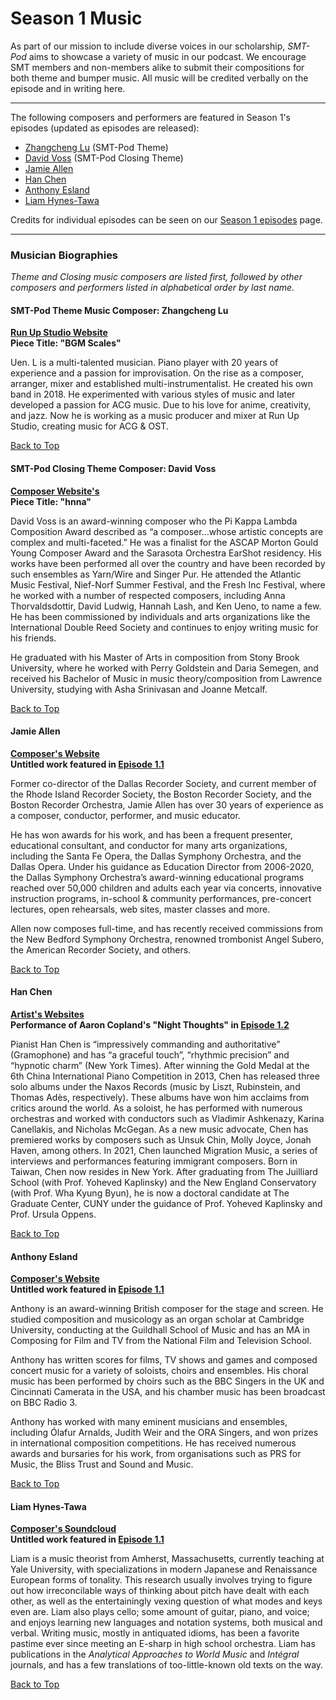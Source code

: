<div class="hero-image" style="background-image: url('/images/pexels-kai-pilger-1132147.jpg');" alt="Headphones on a keyboard. Credit: Photo by Kai Pilger">
  <div class="hero-text" style = "left:150px">
    <h1>Season 1 Music</h1>
  </div>
</div>

As part of our mission to include diverse voices in our scholarship, _SMT-Pod_ aims to showcase a variety of music in our podcast. We encourage SMT members and non-members alike to submit their compositions for both theme and bumper music. All music will be credited verbally on the episode and in writing here.

<hr>
<div id="s1features">
<p>The following composers and performers are featured in Season 1's episodes (updated as episodes are released):</p>
<ul>
<li><a href="#lu">Zhangcheng Lu</a> (SMT-Pod Theme)</li>
<li><a href="#voss">David Voss</a> (SMT-Pod Closing Theme)</li>
<li><a href="#allen">Jamie Allen</a></li>
<li><a href="#chen">Han Chen</a></li>
<li><a href="#esland">Anthony Esland</a></li>
<li><a href="#hynes">Liam Hynes-Tawa</a></li>
</ul>

<p>Credits for individual episodes can be seen on our <a href="/episodes/season01">Season 1 episodes</a> page.</p>
<hr>
<div id="s1composerbios">
<h3>Musician Biographies</h3>
<p><em>Theme and Closing music composers are listed first, followed by other composers and performers listed in alphabetical order by last name.</em></p>

<div class="biobox" id="lu">
<a name="lu"></a>
<h4><span class="biotitle">SMT-Pod Theme Music Composer:</span> <strong>Zhangcheng Lu</strong></h4>
<p style="font-size: 14px; font-weight: bold;"><a href="https://runupstudio.com" target="_blank">Run Up Studio Website</a><br/>Piece Title: "BGM Scales" </p>
<p>Uen. L is a multi-talented musician. Piano player with 20 years of experience and a passion for improvisation. On the rise as a composer, arranger, mixer and established multi-instrumentalist. He created his own band in 2018. He experimented with various styles of music and later developed a passion for ACG music. Due to his love for anime, creativity, and jazz. Now he is working as a music producer and mixer at Run Up Studio, creating music for ACG & OST.</p>
<a class="to-top" href="#top">Back to Top</a>
</div>

<div class="biobox" id="voss"><a name="voss"></a>
<h4><span class="biotitle">SMT-Pod Closing Theme Composer:</span> <strong>David Voss</strong></h4>
<p style="font-size: 14px; font-weight: bold;"><a href="https://davidvoss.com" target="_blank">Composer Website's</a><br/>Piece Title: "hnna"</p>
<p>David Voss is an award-winning composer who the Pi Kappa Lambda Composition Award described as “a composer…whose artistic concepts are complex and multi-faceted.” He was a finalist for the ASCAP Morton Gould Young Composer Award and the Sarasota Orchestra EarShot residency. His works have been performed all over the country and have been recorded by such ensembles as Yarn/Wire and Singer Pur. He attended the Atlantic Music Festival, Nief-Norf Summer Festival, and the Fresh Inc Festival, where he worked with a number of respected composers, including Anna Thorvaldsdottir, David Ludwig, Hannah Lash, and Ken Ueno, to name a few. He has been commissioned by individuals and arts organizations like the International Double Reed Society and continues to enjoy writing music for his friends.</p>

<p>He graduated with his Master of Arts in composition from Stony Brook University, where he worked with Perry Goldstein and Daria Semegen, and received his Bachelor of Music in music theory/composition from Lawrence University, studying with Asha Srinivasan and Joanne Metcalf.</p>
<a class="to-top" href="#top">Back to Top</a>
</div>

<div class="biobox" id="allen"><a name="allen"></a>
<h4 style="font-weight: bold;">Jamie Allen</h4>
<p style="font-size: 14px; font-weight: bold;"><a href="https://www.jamieallencomposer.us" target="_blank">Composer's Website</a><br/>
Untitled work featured in <a href="/episodes/season01/#e1.1">Episode 1.1</a></p>
<p>Former co-director of the Dallas Recorder Society, and current member of the Rhode Island Recorder Society, the Boston Recorder Society, and the Boston Recorder Orchestra, Jamie Allen has over 30 years of experience as a composer, conductor, performer, and music educator.</p>

<p>He has won awards for his work, and has been a frequent presenter, educational consultant, and conductor for many arts organizations, including the Santa Fe Opera, the Dallas Symphony Orchestra, and the Dallas Opera. Under his guidance as Education Director from 2006-2020, the Dallas Symphony Orchestra’s award-winning educational programs reached over 50,000 children and adults each year via concerts, innovative instruction programs, in-school & community performances, pre-concert lectures, open rehearsals, web sites, master classes and more.</p>

<p>Allen now composes full-time, and has recently received commissions from the New Bedford Symphony Orchestra, renowned trombonist Angel Subero, the American Recorder Society, and others.</p>
<a class="to-top" href="#top">Back to Top</a>
</div>

<div class="biobox" id="chen"><a name="chen"></a>
<h4 style="font-weight: bold;">Han Chen</h4>
<p style="font-size: 14px; font-weight: bold;"><a href="https://linktr.ee/hanchenpiano" target="_blank">Artist's Websites</a><br/>
Performance of Aaron Copland's "Night Thoughts" in <a href="/episodes/season01/#e1.1">Episode 1.2</a></p>
<p>Pianist Han Chen is “impressively commanding and authoritative” (Gramophone) and has “a graceful touch”, “rhythmic precision” and “hypnotic charm” (New York Times). After winning the Gold Medal at the 6th China International Piano Competition in 2013, Chen has released three solo albums under the Naxos Records (music by Liszt, Rubinstein, and Thomas Adès, respectively). These albums have won him acclaims from critics around the world. As a soloist, he has performed with numerous orchestras and worked with conductors such as Vladimir Ashkenazy, Karina Canellakis, and Nicholas McGegan. As a new music advocate, Chen has premiered works by composers such as Unsuk Chin, Molly Joyce, Jonah Haven, among others. In 2021, Chen launched Migration Music, a series of interviews and performances featuring immigrant composers. Born in Taiwan, Chen now resides in New York. After graduating from The Juilliard School (with Prof. Yoheved Kaplinsky) and the New England Conservatory (with Prof. Wha Kyung Byun), he is now a doctoral candidate at The Graduate Center, CUNY under the guidance of Prof. Yoheved Kaplinsky and Prof. Ursula Oppens.</p>
<a class="to-top" href="#top">Back to Top</a>
</div>

<div class="biobox" id="esland"><a name="esland"></a>
<h4 style="font-weight: bold;">Anthony Esland</h4>
<p style="font-size: 14px; font-weight: bold;"><a href="https://www.anthonyesland.com" target="_blank">Composer's Website</a><br/>
Untitled work featured in <a href="/episodes/season01/#e1.1">Episode 1.1</a></p>
<p>Anthony is an award-winning British composer for the stage and screen. He studied composition and musicology as an organ scholar at Cambridge University, conducting at the Guildhall School of Music and has an MA in Composing for Film and TV from the National Film and Television School.</p>

<p>Anthony has written scores for films, TV shows and games and composed concert music for a variety of soloists, choirs and ensembles. His choral music has been performed by choirs such as the BBC Singers in the UK and Cincinnati Camerata in the USA, and his chamber music has been broadcast on BBC Radio 3.</p>

<p>Anthony has worked with many eminent musicians and ensembles, including Ólafur Arnalds, Judith Weir and the ORA Singers, and won prizes in international composition competitions. He has received numerous awards and bursaries for his work, from organisations such as PRS for Music, the Bliss Trust and Sound and Music.</p><a class="to-top" href="#top">Back to Top</a>
</div>

<div class="biobox" id="hynestawa"><a name="hynes"></a>
<h4 style="font-weight: bold;">Liam Hynes-Tawa</h4>
<p style="font-size: 14px; font-weight: bold;"><a href="https://soundcloud.com/liam-hynes-tawa" target="_blank">Composer's Soundcloud</a><br/>
Untitled work featured in <a href="/episodes/season01/#e1.1">Episode 1.1</a></p>

<p>Liam is a music theorist from Amherst, Massachusetts, currently teaching at Yale University, with specializations in modern Japanese and Renaissance European forms of tonality. This research usually involves trying to figure out how irreconcilable ways of thinking about pitch have dealt with each other, as well as the entertainingly vexing question of what modes and keys even are. Liam also plays cello; some amount of guitar, piano, and voice; and enjoys learning new languages and notation systems, both musical and verbal. Writing music, mostly in antiquated idioms, has been a favorite pastime ever since meeting an E-sharp in high school orchestra. Liam has publications in the <em>Analytical Approaches to World Music</em> and <em>Intégral</em> journals, and has a few translations of too-little-known old texts on the way.</p>

<a class="to-top" href="#top">Back to Top</a>
</div>
</div>
